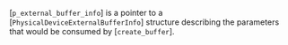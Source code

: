 [`p_external_buffer_info`] is a pointer to a
[`PhysicalDeviceExternalBufferInfo`] structure describing the
parameters that would be consumed by [`create_buffer`].